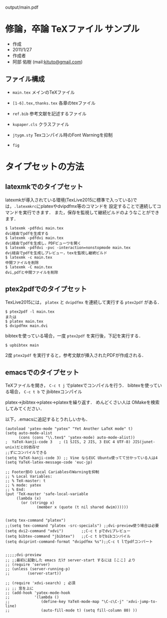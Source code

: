 output/main.pdf








修論，卒論 TeXファイル サンプル
========================================================


* 作成
 * 2011/1/27
* 作成者
 * 阿部 佑樹 (mail:kituto@gmail.com)

## ファイル構成

* `main.tex`                メインのTeXファイル
* `[1-6].tex,thanks.tex`    各章のtexファイル
* `ref.bib`                 参考文献を記述するファイル

* `kupaper.cls`         クラスファイル
* `jtygm.sty`            Texコンパイル時のFont Warningを抑制


* `fig`

# タイプセットの方法
## latexmkでのタイプセット
latexmkが導入されている環境(TexLive2015に標準で入っている)では，`.latexmkrc`にplatexやdvipdfmx等のコマンドを
設定することで連続してコマンドを実行できます．
また，保存を監視して継続ビルドのようなことができます．


```
$ latexmk -pdfdvi main.tex
dvi経由でpdfを生成する
$ latexmk -pdfdvi main.tex
dvi経由でpdfを生成し，PDFビューワを開く
$ latexmk -pdfdvi -pvc -interaction=nonstopmode main.tex
dvi経由でpdfを生成しプレビュー，texを監視し継続ビルド
$ latexmk -c main.tex
中間ファイルを削除
$ latexmk -C main.tex
dvi,pdfと中間ファイルを削除
```


## ptex2pdfでのタイプセット

TexLive2015には， `platex` と `dvipdfmx` を連続して実行する `ptex2pdf` がある．

```
$ ptex2pdf -l main.tex
または
$ platex main.tex
$ dvipdfmx main.dvi
```

bibtexを使っている場合，一度 `ptex2pdf` を実行後，下記を実行する．

```
$ upbibtex main
```

2度 `ptex2pdf` を実行すると，参考文献が挿入されたPDFが作成される．

## emacsでのタイプセット

TeXファイルを開き， `C-c t j` でplatexでコンパイルを行う．
bibtexを使っている場合， `C-c t b` で jbibtexコンパイル


platex->jbibtex->platex->platexを繰り返す．
めんどくさい人は OMakeを検索してみてください．



以下，.emacsに追記するとうれしいかも．

```
(autoload 'yatex-mode "yatex" "Yet Another LaTeX mode" t)
(setq auto-mode-alist
      (cons (cons "\\.tex$" 'yatex-mode) auto-mode-alist))
;  YaTeX-kanji-code 3   ; (1 SJIS, 2 JIS, 3 EUC 4 UTF-8) JIS(junet-unix)だとOS依存せ
;;ずにコンパイルできる
(setq YaTeX-kanji-code 3) ;; Vine ならEUC Ubuntu使ってて分かっている人は4
(setq YaTeX-latex-message-code 'euc-jp)

;; Footer部の Local CariablesのWarningを抑制
;; % Local Variables:
;; % TeX-master: t
;; % mode: yatex
;; % End:
(put 'TeX-master 'safe-local-variable
     (lambda (x)
       (or (stringp x)
              (member x (quote (t nil shared dwim))))))


(setq tex-command "platex")
;;(setq tex-command "platex -src-specials") ;;dvi-preview使う場合は必要
(setq dvi2-command "xdvi")        ;;C-c t pでdviプレビュー
(setq bibtex-command "jbibtex")   ;;C-c t bでbibコンパイル
(setq dviprint-command-format "dvipdfmx %s");;C-c t lでpdfコンバート


;;;;;dvi-preview
;; ;;最初に起動した emacs だけ server-start するには [ここ] より
;; (require 'server)
;; (unless (server-running-p)
;;        (server-start))

;; (require 'xdvi-search) ; 必須
;; ;; 窓を上に
;; (add-hook 'yatex-mode-hook
;;           '(lambda ()
;;              (define-key YaTeX-mode-map "\C-c\C-j" 'xdvi-jump-to-line)
;;              (auto-fill-mode t) (setq fill-column 80) ))

```
